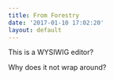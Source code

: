 ```yaml
---
title: From Forestry
date: '2017-01-10 17:02:20'
layout: default
---
```

This is a WYSIWIG editor?

Why does it not wrap around?
